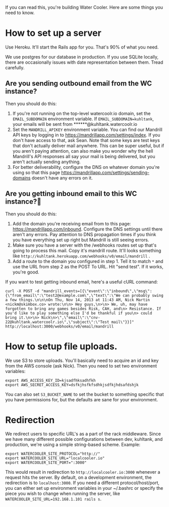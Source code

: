 If you can read this, you're building Water Cooler.  Here are some things you
need to know.

# How to set up a server
Use Heroku.  It'll start the Rails app for you.  That's 90% of what you need.

We use postgres for our database in production.  If you use SQLite locally,
there are occasionally issues with date representation between them.  Tread
carefully.

## Are you sending outbound email from the WC instance?
Then you should do this:

1. If you're not running on the top-level watercoolr.io domain, set the
   ```EMAIL_SUBDOMAIN``` environment variable.  If ```EMAIL_SUBDOMAIN=kuhltank```,
   your emails will be sent from ******@kuhltank.watercoolr.io
2. Set the ```MANDRILL_APIKEY``` environment variable.  You can find our Mandrill API
   keys by logging in to https://mandrillapp.com/settings/index.  If you don't
   have access to that, ask Sean.  Note that some keys are test keys that don't
   actually deliver mail anywhere.  This can be super useful, but if you aren't
   paying attention, can also make you wonder why the hell Mandrill's API
   responses all say your mail is being delivered, but you aren't actually
   sending anything.
3. For better deliverability, configure the DNS on whatever domain you're using
   so that this page https://mandrillapp.com/settings/sending-domains doesn't
   have any errors on it.

## Are you getting inbound email to this WC instance?
Then you should do this:

1. Add the domain you're receiving email from to this page:
   https://mandrillapp.com/inbound.  Configure the DNS settings until there
   aren't any errors.  Pay attention to DNS propagation times if you think you
   have everything set up right but Mandrill is still seeing errors.
2. Make sure you have a server with the /webhooks routes set up that's going
   to process this mail.  Copy it's mandrill route.  It'll looks something like
   ```http://kuhltank.herokuapp.com/webhooks/v0/email/mandrill``` .
3. Add a route to the domain you configured in step 1.  Tell it to match ```*```
   and use the URL from step 2 as the POST To URL.  Hit "send test".  If it
   works, you're good.

If you want to test getting inbound email, here's a useful cURL command:
```
curl -X POST -d "mandrill_events=[{\"event\":\"inbound\",\"msg\":{\"from_email\":\"test2@example.com\",\"text\":\"We can probably swing a few things.\n\n\nOn Thu, Nov 14, 2013 at 11:43 AM, Nick Martin <nickm@skimbox.co> wrote:\n\n> Hey guys,\n>\n> We, uh, may have forgotten to bring any games besides Risk, CAH, and\n> Resistance. If you'd like to play something else I'd be thankful if you\n> could bring it.\n>\n> Nick\n>\",\"email\":\"cnv-22@kuhltank.watercoolr.io\",\"subject\":\"Test mail\"}}]" http://localhost:3000/webhooks/v0/email/mandrill
```

# How to setup file uploads.
We use S3 to store uploads. You'll basically need to acquire an id and key from the AWS console (ask Nick). Then you need to set two environment
variables:
```
export AWS_ACCESS_KEY_ID=kjsadfhksadhfkh
export AWS_SECRET_ACCESS_KEY=dsfkjhsfkfsdhkjsdfkjhdsafdshjk
```

You can also set `S3_BUCKET_NAME` to set the bucket to something specific that you have permissions for, but the defaults are sane for
your environment.

# Redirection
We redirect users to specific URL's as a part of the rack middleware. Since we have many different possible configurations between dev, kuhltank, and production, we're using a simple string-based scheme. Example:
```
export WATERCOOLER_SITE_PROTOCOL="http://"
export WATERCOOLER_SITE_URL="localcooler.io"
export WATERCOOLER_SITE_PORT=":3000"

```
This would result in redirection to `http://localcooler.io:3000` whenever a request hits the server. By default, on a development
environment, the redirection is to `localhost:3000`. If you need a different protocol/host/port, you can either set up environment
variables in your ~/.bashrc or specify the piece you wish to change when running the server, like
`WATERCOOLER_SITE_URL=192.168.1.101 rails s`.
